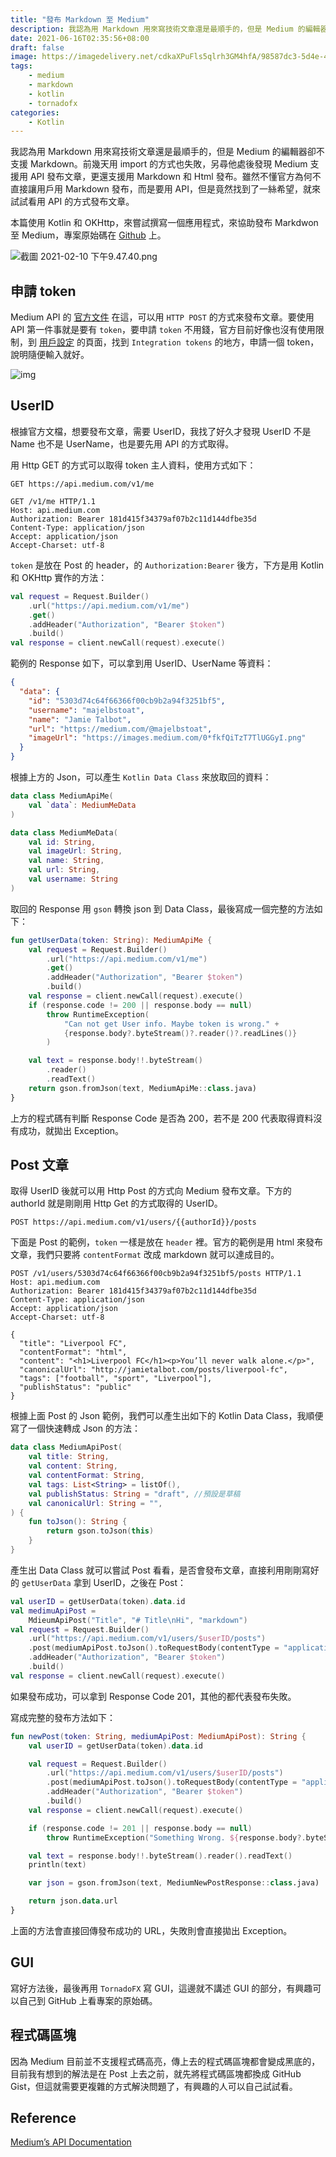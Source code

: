 ```yaml
---
title: "發布 Markdown 至 Medium"
description: 我認為用 Markdown 用來寫技術文章還是最順手的，但是 Medium 的編輯器卻不支援 Markdown。前幾天用 import 的方式也失敗，另尋他處後發現 Medium 支援用 API 發布文章，更還支援用 Markdown 和 Html 發布。雖然不懂官方為何不直接讓用戶用 Markdown 發布，而是要用 API，但是竟然找到了一絲希望，就來試試看用 API 的方式發布文章。
date: 2021-06-16T02:35:56+08:00
draft: false
image: https://imagedelivery.net/cdkaXPuFls5qlrh3GM4hfA/98587dc3-5d4e-446a-7d98-b0b1ad36d500/public
tags: 
    - medium
    - markdown
    - kotlin
    - tornadofx
categories:
    - Kotlin
---
```


我認為用 Markdown 用來寫技術文章還是最順手的，但是 Medium 的編輯器卻不支援 Markdown。前幾天用 import 的方式也失敗，另尋他處後發現 Medium 支援用 API 發布文章，更還支援用 Markdown 和 Html 發布。雖然不懂官方為何不直接讓用戶用 Markdown 發布，而是要用 API，但是竟然找到了一絲希望，就來試試看用 API 的方式發布文章。

<!--more-->

本篇使用 Kotlin 和 OKHttp，來嘗試撰寫一個應用程式，來協助發布 Markdwon 至 Medium，專案原始碼在 [Github](https://github.com/TonyPepeBear/MediumMarkdownUploader) 上。

![截圖 2021-02-10 下午9.47.40.png](https://cdn.jsdelivr.net/gh/TonyPepeBear/ImageBed@main/2021/02/10-21-47-48-%E6%88%AA%E5%9C%96%202021-02-10%20%E4%B8%8B%E5%8D%889.47.40.png)

## 申請 token

Medium API 的 [官方文件](https://github.com/Medium/medium-api-docs) 在這，可以用 `HTTP POST` 的方式來發布文章。要使用 API 第一件事就是要有 `token`，要申請 `token` 不用錢，官方目前好像也沒有使用限制，到 [用戶設定](https://medium.com/me/settings) 的頁面，找到 `Integration tokens` 的地方，申請一個 token，說明隨便輸入就好。

![img](https://cdn.jsdelivr.net/gh/TonyPepeBear/ImageBed@main/2021/02/10-01-42-07-%E6%88%AA%E5%9C%96%202021-02-10%20%E4%B8%8A%E5%8D%881.42.04.png)

## UserID

根據官方文檔，想要發布文章，需要 UserID，我找了好久才發現 UserID 不是 Name 也不是 UserName，也是要先用 API 的方式取得。

用 Http GET 的方式可以取得 token 主人資料，使用方式如下：

```http
GET https://api.medium.com/v1/me
```

```http
GET /v1/me HTTP/1.1
Host: api.medium.com
Authorization: Bearer 181d415f34379af07b2c11d144dfbe35d
Content-Type: application/json
Accept: application/json
Accept-Charset: utf-8
```

`token` 是放在 Post 的 header，的 `Authorization:Bearer` 後方，下方是用 Kotlin 和 OKHttp 實作的方法：

```kotlin
val request = Request.Builder()
    .url("https://api.medium.com/v1/me")
    .get()
    .addHeader("Authorization", "Bearer $token")
    .build()
val response = client.newCall(request).execute()
```

範例的 Response 如下，可以拿到用 UserID、UserName 等資料：

```json
{
  "data": {
    "id": "5303d74c64f66366f00cb9b2a94f3251bf5",
    "username": "majelbstoat",
    "name": "Jamie Talbot",
    "url": "https://medium.com/@majelbstoat",
    "imageUrl": "https://images.medium.com/0*fkfQiTzT7TlUGGyI.png"
  }
}
```

根據上方的 Json，可以產生 `Kotlin Data Class` 來放取回的資料：

```kotlin
data class MediumApiMe(
    val `data`: MediumMeData
)

data class MediumMeData(
    val id: String,
    val imageUrl: String,
    val name: String,
    val url: String,
    val username: String
)
```

取回的 Response 用 `gson` 轉換 json 到 Data Class，最後寫成一個完整的方法如下：

```kotlin
fun getUserData(token: String): MediumApiMe {
    val request = Request.Builder()
        .url("https://api.medium.com/v1/me")
        .get()
        .addHeader("Authorization", "Bearer $token")
        .build()
    val response = client.newCall(request).execute()
    if (response.code != 200 || response.body == null)
        throw RuntimeException(
            "Can not get User info. Maybe token is wrong." +
            {response.body?.byteStream()?.reader()?.readLines()}
        )

    val text = response.body!!.byteStream()
        .reader()
        .readText()
    return gson.fromJson(text, MediumApiMe::class.java)
}
```

上方的程式碼有判斷 Response Code 是否為 200，若不是 200 代表取得資料沒有成功，就拋出 Exception。

## Post 文章

取得 UserID 後就可以用 Http Post 的方式向 Medium 發布文章。下方的 authorId 就是剛剛用 Http Get 的方式取得的 UserID。

```http
POST https://api.medium.com/v1/users/{{authorId}}/posts
```

下面是 Post 的範例，`token` 一樣是放在 `header` 裡。官方的範例是用 html 來發布文章，我們只要將 `contentFormat` 改成 markdown 就可以達成目的。

```http
POST /v1/users/5303d74c64f66366f00cb9b2a94f3251bf5/posts HTTP/1.1
Host: api.medium.com
Authorization: Bearer 181d415f34379af07b2c11d144dfbe35d
Content-Type: application/json
Accept: application/json
Accept-Charset: utf-8

{
  "title": "Liverpool FC",
  "contentFormat": "html",
  "content": "<h1>Liverpool FC</h1><p>You’ll never walk alone.</p>",
  "canonicalUrl": "http://jamietalbot.com/posts/liverpool-fc",
  "tags": ["football", "sport", "Liverpool"],
  "publishStatus": "public"
}
```

根據上面 Post 的 Json 範例，我們可以產生出如下的 Kotlin Data Class，我順便寫了一個快速轉成 Json 的方法：

```kotlin
data class MediumApiPost(
    val title: String,
    val content: String,
    val contentFormat: String,
    val tags: List<String> = listOf(),
    val publishStatus: String = "draft", //預設是草稿
    val canonicalUrl: String = "",
) {
    fun toJson(): String {
        return gson.toJson(this)
    }
}
```

產生出 Data Class 就可以嘗試 Post 看看，是否會發布文章，直接利用剛剛寫好的 `getUserData` 拿到 UserID，之後在 Post：

```kotlin
val userID = getUserData(token).data.id
val medimuApiPost = 
    MdieumApiPost("Title", "# Title\nHi", "markdown")
val request = Request.Builder()
    .url("https://api.medium.com/v1/users/$userID/posts")
    .post(mediumApiPost.toJson().toRequestBody(contentType = "application/json".toMediaType()))
    .addHeader("Authorization", "Bearer $token")
    .build()
val response = client.newCall(request).execute()
```

如果發布成功，可以拿到 Response Code 201，其他的都代表發布失敗。

寫成完整的發布方法如下：

```kotlin
fun newPost(token: String, mediumApiPost: MediumApiPost): String {
    val userID = getUserData(token).data.id

    val request = Request.Builder()
        .url("https://api.medium.com/v1/users/$userID/posts")
        .post(mediumApiPost.toJson().toRequestBody(contentType = "application/json".toMediaType()))
        .addHeader("Authorization", "Bearer $token")
        .build()
    val response = client.newCall(request).execute()

    if (response.code != 201 || response.body == null)
        throw RuntimeException("Something Wrong. ${response.body?.byteStream()?.reader()?.readText()}")

    val text = response.body!!.byteStream().reader().readText()
    println(text)

    var json = gson.fromJson(text, MediumNewPostResponse::class.java)

    return json.data.url
}
```

上面的方法會直接回傳發布成功的 URL，失敗則會直接拋出 Exception。

## GUI

寫好方法後，最後再用 `TornadoFX` 寫 GUI，這邊就不講述 GUI 的部分，有興趣可以自己到 GitHub 上看專案的原始碼。

## 程式碼區塊

因為 Medium 目前並不支援程式碼高亮，傳上去的程式碼區塊都會變成黑底的，目前我有想到的解法是在 Post 上去之前，就先將程式碼區塊都換成 GitHub Gist，但這就需要更複雜的方式解決問題了，有興趣的人可以自己試試看。

## Reference

[Medium’s API Documentation](https://github.com/Medium/medium-api-docs)
